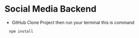 # Social Media Backend


- GitHub Clone Project then run your terminal this is command
```sh
  npm install
```
